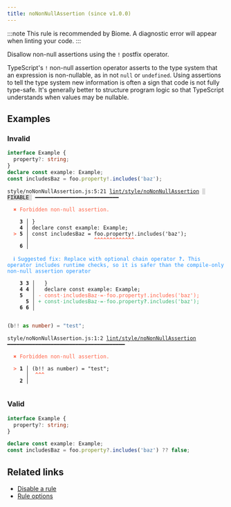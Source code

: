 ```yaml
---
title: noNonNullAssertion (since v1.0.0)
---
```



:::note
This rule is recommended by Biome. A diagnostic error will appear when linting your code.
:::

Disallow non-null assertions using the `!` postfix operator.

TypeScript's `!` non-null assertion operator asserts to the type system that an expression is non-nullable, as
in not `null` or `undefined`. Using assertions to tell the type system new information is often a sign that
code is not fully type-safe. It's generally better to structure program logic so that TypeScript understands
when values may be nullable.

## Examples

### Invalid

```ts
interface Example {
  property?: string;
}
declare const example: Example;
const includesBaz = foo.property!.includes('baz');
```

<pre class="language-text"><code class="language-text">style/noNonNullAssertion.js:5:21 <a href="https://biomejs.dev/lint/rules/noNonNullAssertion">lint/style/noNonNullAssertion</a> <span style="color: #000; background-color: #ddd;"> FIXABLE </span> ━━━━━━━━━━━━━━━━━━━━━━━━━━━

<strong><span style="color: Tomato;">  </span></strong><strong><span style="color: Tomato;">✖</span></strong> <span style="color: Tomato;">Forbidden non-null assertion.</span>
  
    <strong>3 │ </strong>}
    <strong>4 │ </strong>declare const example: Example;
<strong><span style="color: Tomato;">  </span></strong><strong><span style="color: Tomato;">&gt;</span></strong> <strong>5 │ </strong>const includesBaz = foo.property!.includes('baz');
   <strong>   │ </strong>                    <strong><span style="color: Tomato;">^</span></strong><strong><span style="color: Tomato;">^</span></strong><strong><span style="color: Tomato;">^</span></strong><strong><span style="color: Tomato;">^</span></strong><strong><span style="color: Tomato;">^</span></strong><strong><span style="color: Tomato;">^</span></strong><strong><span style="color: Tomato;">^</span></strong><strong><span style="color: Tomato;">^</span></strong><strong><span style="color: Tomato;">^</span></strong><strong><span style="color: Tomato;">^</span></strong><strong><span style="color: Tomato;">^</span></strong><strong><span style="color: Tomato;">^</span></strong><strong><span style="color: Tomato;">^</span></strong>
    <strong>6 │ </strong>
  
<strong><span style="color: rgb(38, 148, 255);">  </span></strong><strong><span style="color: rgb(38, 148, 255);">ℹ</span></strong> <span style="color: rgb(38, 148, 255);">Suggested fix</span><span style="color: rgb(38, 148, 255);">: </span><span style="color: rgb(38, 148, 255);">Replace with optional chain operator </span><span style="color: rgb(38, 148, 255);"><strong>?.</strong></span><span style="color: rgb(38, 148, 255);"> This operator includes runtime checks, so it is safer than the compile-only non-null assertion operator</span>
  
    <strong>3</strong> <strong>3</strong><strong> │ </strong>  }
    <strong>4</strong> <strong>4</strong><strong> │ </strong>  declare const example: Example;
    <strong>5</strong>  <strong> │ </strong><span style="color: Tomato;">-</span> <span style="color: Tomato;">c</span><span style="color: Tomato;">o</span><span style="color: Tomato;">n</span><span style="color: Tomato;">s</span><span style="color: Tomato;">t</span><span style="color: Tomato;"><span style="opacity: 0.8;">·</span></span><span style="color: Tomato;">i</span><span style="color: Tomato;">n</span><span style="color: Tomato;">c</span><span style="color: Tomato;">l</span><span style="color: Tomato;">u</span><span style="color: Tomato;">d</span><span style="color: Tomato;">e</span><span style="color: Tomato;">s</span><span style="color: Tomato;">B</span><span style="color: Tomato;">a</span><span style="color: Tomato;">z</span><span style="color: Tomato;"><span style="opacity: 0.8;">·</span></span><span style="color: Tomato;">=</span><span style="color: Tomato;"><span style="opacity: 0.8;">·</span></span><span style="color: Tomato;">f</span><span style="color: Tomato;">o</span><span style="color: Tomato;">o</span><span style="color: Tomato;">.</span><span style="color: Tomato;">p</span><span style="color: Tomato;">r</span><span style="color: Tomato;">o</span><span style="color: Tomato;">p</span><span style="color: Tomato;">e</span><span style="color: Tomato;">r</span><span style="color: Tomato;">t</span><span style="color: Tomato;">y</span><span style="color: Tomato;"><strong>!</strong></span><span style="color: Tomato;">.</span><span style="color: Tomato;">i</span><span style="color: Tomato;">n</span><span style="color: Tomato;">c</span><span style="color: Tomato;">l</span><span style="color: Tomato;">u</span><span style="color: Tomato;">d</span><span style="color: Tomato;">e</span><span style="color: Tomato;">s</span><span style="color: Tomato;">(</span><span style="color: Tomato;">'</span><span style="color: Tomato;">b</span><span style="color: Tomato;">a</span><span style="color: Tomato;">z</span><span style="color: Tomato;">'</span><span style="color: Tomato;">)</span><span style="color: Tomato;">;</span>
      <strong>5</strong><strong> │ </strong><span style="color: MediumSeaGreen;">+</span> <span style="color: MediumSeaGreen;">c</span><span style="color: MediumSeaGreen;">o</span><span style="color: MediumSeaGreen;">n</span><span style="color: MediumSeaGreen;">s</span><span style="color: MediumSeaGreen;">t</span><span style="color: MediumSeaGreen;"><span style="opacity: 0.8;">·</span></span><span style="color: MediumSeaGreen;">i</span><span style="color: MediumSeaGreen;">n</span><span style="color: MediumSeaGreen;">c</span><span style="color: MediumSeaGreen;">l</span><span style="color: MediumSeaGreen;">u</span><span style="color: MediumSeaGreen;">d</span><span style="color: MediumSeaGreen;">e</span><span style="color: MediumSeaGreen;">s</span><span style="color: MediumSeaGreen;">B</span><span style="color: MediumSeaGreen;">a</span><span style="color: MediumSeaGreen;">z</span><span style="color: MediumSeaGreen;"><span style="opacity: 0.8;">·</span></span><span style="color: MediumSeaGreen;">=</span><span style="color: MediumSeaGreen;"><span style="opacity: 0.8;">·</span></span><span style="color: MediumSeaGreen;">f</span><span style="color: MediumSeaGreen;">o</span><span style="color: MediumSeaGreen;">o</span><span style="color: MediumSeaGreen;">.</span><span style="color: MediumSeaGreen;">p</span><span style="color: MediumSeaGreen;">r</span><span style="color: MediumSeaGreen;">o</span><span style="color: MediumSeaGreen;">p</span><span style="color: MediumSeaGreen;">e</span><span style="color: MediumSeaGreen;">r</span><span style="color: MediumSeaGreen;">t</span><span style="color: MediumSeaGreen;">y</span><span style="color: MediumSeaGreen;"><strong>?</strong></span><span style="color: MediumSeaGreen;">.</span><span style="color: MediumSeaGreen;">i</span><span style="color: MediumSeaGreen;">n</span><span style="color: MediumSeaGreen;">c</span><span style="color: MediumSeaGreen;">l</span><span style="color: MediumSeaGreen;">u</span><span style="color: MediumSeaGreen;">d</span><span style="color: MediumSeaGreen;">e</span><span style="color: MediumSeaGreen;">s</span><span style="color: MediumSeaGreen;">(</span><span style="color: MediumSeaGreen;">'</span><span style="color: MediumSeaGreen;">b</span><span style="color: MediumSeaGreen;">a</span><span style="color: MediumSeaGreen;">z</span><span style="color: MediumSeaGreen;">'</span><span style="color: MediumSeaGreen;">)</span><span style="color: MediumSeaGreen;">;</span>
    <strong>6</strong> <strong>6</strong><strong> │ </strong>  
  
</code></pre>

```ts
(b!! as number) = "test";
```

<pre class="language-text"><code class="language-text">style/noNonNullAssertion.js:1:2 <a href="https://biomejs.dev/lint/rules/noNonNullAssertion">lint/style/noNonNullAssertion</a> ━━━━━━━━━━━━━━━━━━━━━━━━━━━━━━━━━━━━━━

<strong><span style="color: Tomato;">  </span></strong><strong><span style="color: Tomato;">✖</span></strong> <span style="color: Tomato;">Forbidden non-null assertion.</span>
  
<strong><span style="color: Tomato;">  </span></strong><strong><span style="color: Tomato;">&gt;</span></strong> <strong>1 │ </strong>(b!! as number) = &quot;test&quot;;
   <strong>   │ </strong> <strong><span style="color: Tomato;">^</span></strong><strong><span style="color: Tomato;">^</span></strong><strong><span style="color: Tomato;">^</span></strong>
    <strong>2 │ </strong>
  
</code></pre>

### Valid

```ts
interface Example {
  property?: string;
}

declare const example: Example;
const includesBaz = foo.property?.includes('baz') ?? false;
```

## Related links

- [Disable a rule](/linter/#disable-a-lint-rule)
- [Rule options](/linter/#rule-options)

